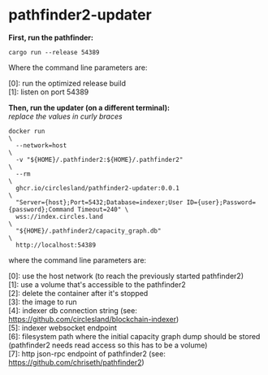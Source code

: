 # pathfinder2-updater

**First, run the pathfinder:**

```shell
cargo run --release 54389
```

Where the command line parameters are:

[0]: run the optimized release build  
[1]: listen on port 54389

**Then, run the updater (on a different terminal):**  
_replace the values in curly braces_

```shell
docker run                                                                                          \
  --network=host                                                                                    \
  -v "${HOME}/.pathfinder2:${HOME}/.pathfinder2"                                                    \
  --rm                                                                                              \
  ghcr.io/circlesland/pathfinder2-updater:0.0.1                                                     \
  "Server={host};Port=5432;Database=indexer;User ID={user};Password={password};Command Timeout=240" \
  wss://index.circles.land                                                                          \
  "${HOME}/.pathfinder2/capacity_graph.db"                                                          \
  http://localhost:54389
```

where the command line parameters are:

[0]: use the host network (to reach the previously started pathfinder2)  
[1]: use a volume that's accessible to the pathfinder2  
[2]: delete the container after it's stopped  
[3]: the image to run  
[4]: indexer db connection string (see: https://github.com/circlesland/blockchain-indexer)    
[5]: indexer websocket endpoint   
[6]: filesystem path where the initial capacity graph dump should be stored (pathfinder2 needs read access so this has to be a volume)    
[7]: http json-rpc endpoint of pathfinder2 (see: https://github.com/chriseth/pathfinder2)  
